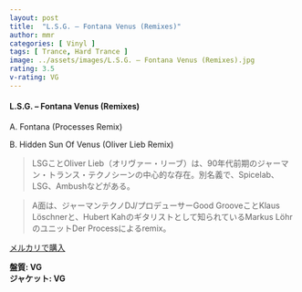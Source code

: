 ```yaml
---
layout: post
title:  "L.S.G. – Fontana Venus (Remixes)"
author: mmr
categories: [ Vinyl ]
tags: [ Trance, Hard Trance ]
image: ../assets/images/L.S.G. – Fontana Venus (Remixes).jpg
rating: 3.5
v-rating: VG
---
```


#### L.S.G. – Fontana Venus (Remixes)

A. Fontana (Processes Remix)

B. Hidden Sun Of Venus (Oliver Lieb Remix)

> LSGことOliver Lieb（オリヴァー・リーブ）は、90年代前期のジャーマン・トランス・テクノシーンの中心的な存在。別名義で、Spicelab、LSG、Ambushなどがある。

> A面は、ジャーマンテクノDJ/プロデューサーGood GrooveことKlaus Löschnerと、Hubert Kahのギタリストとして知られているMarkus LöhrのユニットDer Processによるremix。

[メルカリで購入](https://jp.mercari.com/item/m50179275241)

<div class="mt-4 mb-4 d-flex align-items-center">
<strong class="mr-1">盤質: VG</strong>
</div>
<div class="mt-4 mb-4 d-flex align-items-center">
<strong class="mr-1">ジャケット: VG</strong>
</div>
